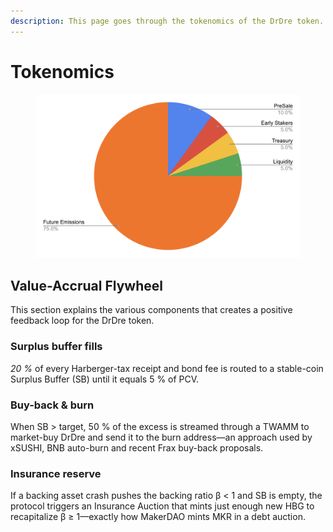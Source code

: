 ```yaml
---
description: This page goes through the tokenomics of the DrDre token.
---
```


# Tokenomics

<figure><img src=".gitbook/assets/image (1).png" alt=""><figcaption></figcaption></figure>

## Value-Accrual Flywheel

This section explains the various components that creates a positive feedback loop for the DrDre token.

### Surplus buffer fills

_20 %_ of every Harberger-tax receipt and bond fee is routed to a stable-coin Surplus Buffer (SB) until it equals 5 % of PCV.

### Buy-back & burn

When SB > target, 50 % of the excess is streamed through a TWAMM to market-buy DrDre and send it to the burn address—an approach used by xSUSHI, BNB auto-burn and recent Frax buy-back proposals.

### Insurance reserve

If a backing asset crash pushes the backing ratio β < 1 and SB is empty, the protocol triggers an Insurance Auction that mints just enough new HBG to recapitalize β ≥ 1—exactly how MakerDAO mints MKR in a debt auction.
